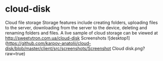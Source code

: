 # cloud-disk
Cloud file storage
Storage features include creating folders, uploading files to the server, downloading from the server to the device, deleting and renaming folders and files.
A live sample of cloud storage can be viewed at http://sweetytron.com.ua/cloud-disk
Screenshots 
![desktop1](https://github.com/karpov-anatolii/cloud-disk/blob/master/client/src/screenshots/Screenshot Cloud disk.png?raw=true)
